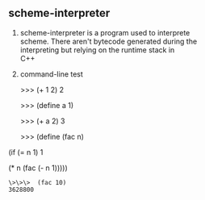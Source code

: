 scheme-interpreter
-----------------------------------------------------
1.  scheme-interpreter is a program used to interprete  
    scheme. There aren't bytecode generated during the  
    interpreting but relying on the runtime stack in  
    C++

2.  command-line test 
    
    \>\>\>   (+ 1 2) 
    2

    \>\>\>  (define a 1) 

    \>\>\>  (+ a 2) 
    3

    \>\>\>  (define (fac n)  
<p>           (if (= n 1) 1</p>
<p>             (* n (fac (- n 1)))))</p>  

    \>\>\>  (fac 10)  
    3628800
